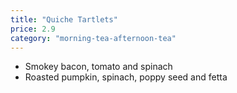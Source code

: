 ```yaml
---
title: "Quiche Tartlets"
price: 2.9
category: "morning-tea-afternoon-tea"
---
```


-   Smokey bacon, tomato and spinach
-   Roasted pumpkin, spinach, poppy seed and fetta
